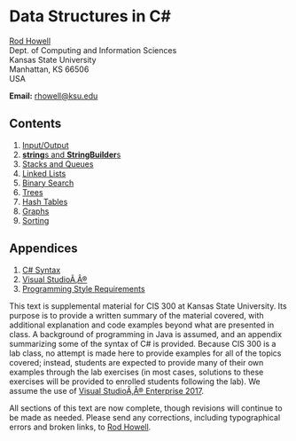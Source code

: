 # Data Structures in C#

[Rod Howell](/~rhowell/)  
Dept. of Computing and Information Sciences  
Kansas State University  
Manhattan, KS 66506  
USA

**Email:** <rhowell@ksu.edu>

<div class="TOC">

## Contents

1.  [Input/Output](redirect/io)  
2.  [**string**s and **StringBuilder**s](redirect/strings)
3.  [Stacks and Queues](redirect/stacks-queues)
4.  [Linked Lists](redirect/linked-lists)
5.  [Binary Search](redirect/binary-search)
6.  [Trees](redirect/trees)
7.  [Hash Tables](redirect/dictionaries)
8.  [Graphs](redirect/graphs)
9.  [Sorting](redirect/sorting)

## Appendices

1.  [C# Syntax](redirect/syntax)
2.  [Visual StudioÃ‚Â®](redirect/visual-studio)
3.  [Programming Style Requirements](redirect/style)

</div>

This text is supplemental material for CIS 300 at Kansas State
University. Its purpose is to provide a written summary of the material
covered, with additional explanation and code examples beyond what are
presented in class. A background of programming in Java is assumed, and
an appendix summarizing some of the syntax of C# is provided. Because
CIS 300 is a lab class, no attempt is made here to provide examples for
all of the topics covered; instead, students are expected to provide
many of their own examples through the lab exercises (in most cases,
solutions to these exercises will be provided to enrolled students
following the lab). We assume the use of [Visual StudioÃ‚Â® Enterprise
2017](http://www.visualstudio.com/downloads/download-visual-studio-vs).

All sections of this text are now complete, though revisions will
continue to be made as needed. Please send any corrections, including
typographical errors and broken links, to [Rod
Howell](mailto:rhowell@ksu.edu).
